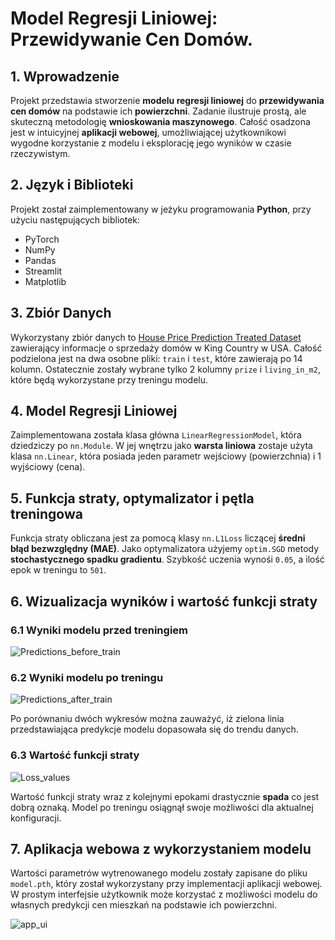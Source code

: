 # Model Regresji Liniowej: Przewidywanie Cen Domów.

## 1. Wprowadzenie
Projekt przedstawia stworzenie **modelu regresji liniowej** do **przewidywania cen domów** na podstawie ich **powierzchni**. Zadanie ilustruje prostą, ale skuteczną metodologię **wnioskowania maszynowego**. Całość osadzona jest w intuicyjnej **aplikacji webowej**, umożliwiającej użytkownikowi wygodne korzystanie z modelu i eksplorację jego wyników w czasie rzeczywistym.

## 2. Język i Biblioteki
Projekt został zaimplementowany w jeżyku programowania **Python**, przy użyciu następujących bibliotek:
* PyTorch
* NumPy
* Pandas
* Streamlit
* Matplotlib

## 3. Zbiór Danych
Wykorzystany zbiór danych to [House Price Prediction Treated Dataset](https://www.kaggle.com/datasets/aravinii/house-price-prediction-treated-dataset?resource=download) zawierający informacje o sprzedaży domów w King Country w USA. Całość podzielona jest na dwa osobne pliki: `train` i `test`, które zawierają po 14 kolumn. Ostatecznie zostały wybrane tylko 2 kolumny `prize` i `living_in_m2`, które będą wykorzystane przy treningu modelu.

## 4. Model Regresji Liniowej
Zaimplementowana została klasa główna `LinearRegressionModel`, która dziedziczy po `nn.Module`. W jej wnętrzu jako **warsta liniowa** zostaje użyta klasa `nn.Linear`, która posiada jeden parametr wejściowy (powierzchnia) i 1 wyjściowy (cena).

## 5. Funkcja straty, optymalizator i pętla treningowa
Funkcja straty obliczana jest za pomocą klasy `nn.L1Loss` liczącej **średni błąd bezwzględny (MAE)**. 
Jako optymalizatora użyjemy `optim.SGD` metody **stochastycznego spadku gradientu**. 
Szybkość uczenia wynośi `0.05`, a ilość epok w treningu to `501`. 

## 6. Wizualizacja wyników i wartość funkcji straty
### 6.1 Wyniki modelu przed treningiem
![Predictions_before_train](https://github.com/user-attachments/assets/6519e46d-e5ec-493f-ad6a-eb0456fff902)

### 6.2 Wyniki modelu po treningu
![Predictions_after_train](https://github.com/user-attachments/assets/3640bc5d-c2ff-404a-a938-7367e87111de)

Po porównaniu dwóch wykresów można zauważyć, iż zielona linia przedstawiająca predykcje modelu dopasowała się do trendu danych.

### 6.3 Wartość funkcji straty
![Loss_values](https://github.com/user-attachments/assets/02a8bf37-86d1-4e4c-bfe2-a7cfd8b14cdf)

Wartość funkcji straty wraz z kolejnymi epokami drastycznie **spada** co jest dobrą oznaką. Model po treningu osiągnął swoje możliwości dla aktualnej konfiguracji.

## 7. Aplikacja webowa z wykorzystaniem modelu
Wartości parametrów wytrenowanego modelu zostały zapisane do pliku `model.pth`, który został wykorzystany przy implementacji aplikacji webowej. W prostym interfejsie użytkownik może korzystać z możliwości modelu do własnych predykcji cen mieszkań na podstawie ich powierzchni. 

![app_ui](https://github.com/user-attachments/assets/97c1fbe7-fe06-41c8-a981-28f413c20236)





